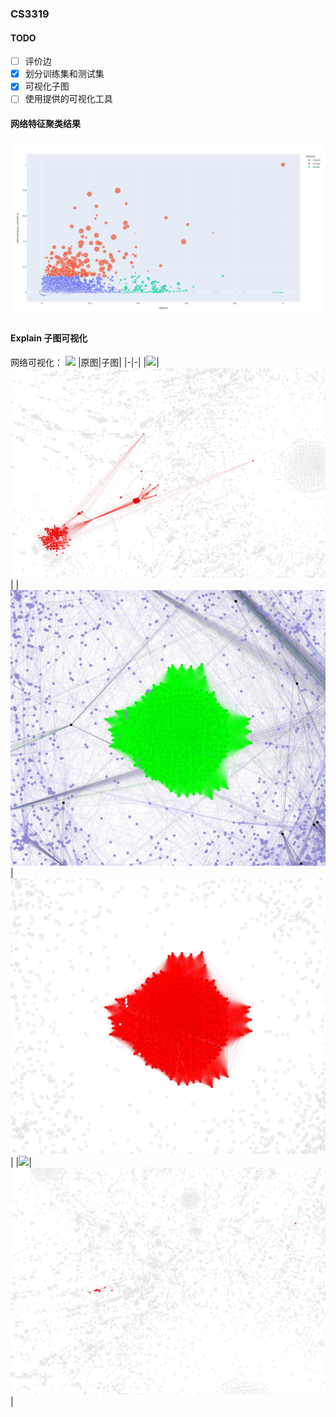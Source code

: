 ### CS3319
#### TODO
- [ ] 评价边
- [x] 划分训练集和测试集
- [x] 可视化子图
- [ ] 使用提供的可视化工具

#### 网络特征聚类结果
![](assets/cluster_result.jpeg)

#### Explain 子图可视化
网络可视化：
![](assets/new_label.jpg)
|原图|子图|
|-|-|
|![](assets/new_bridge0.jpg)|![](assets/new_bridge1.jpg)|
|![](assets/new_center0.jpg)|![](assets/new_center1.jpg)|
|![](assets/new_margin0.jpg)|![](assets/new_margin1.jpg)|